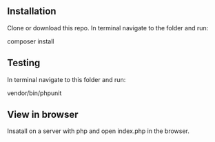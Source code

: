 ## Installation
Clone or download this repo. In terminal navigate to the folder and run:

  composer install

## Testing
In terminal navigate to this folder and run: 

  vendor/bin/phpunit

## View in browser
Insatall on a server with php and open index.php in the browser. 